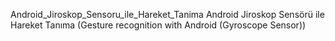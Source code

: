 Android_Jiroskop_Sensoru_ile_Hareket_Tanima
Android Jiroskop Sensörü ile Hareket Tanıma (Gesture recognition with Android (Gyroscope Sensor))
